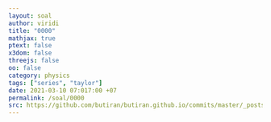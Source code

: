 ```yaml
---
layout: soal
author: viridi
title: "0000"
mathjax: true
ptext: false
x3dom: false
threejs: false
oo: false
category: physics
tags: ["series", "taylor"]
date: 2021-03-10 07:017:00 +07
permalink: /soal/0000
src: https://github.com/butiran/butiran.github.io/commits/master/_posts/soal/2021-03-10-taylor-series-of-a-function.md
---
```

